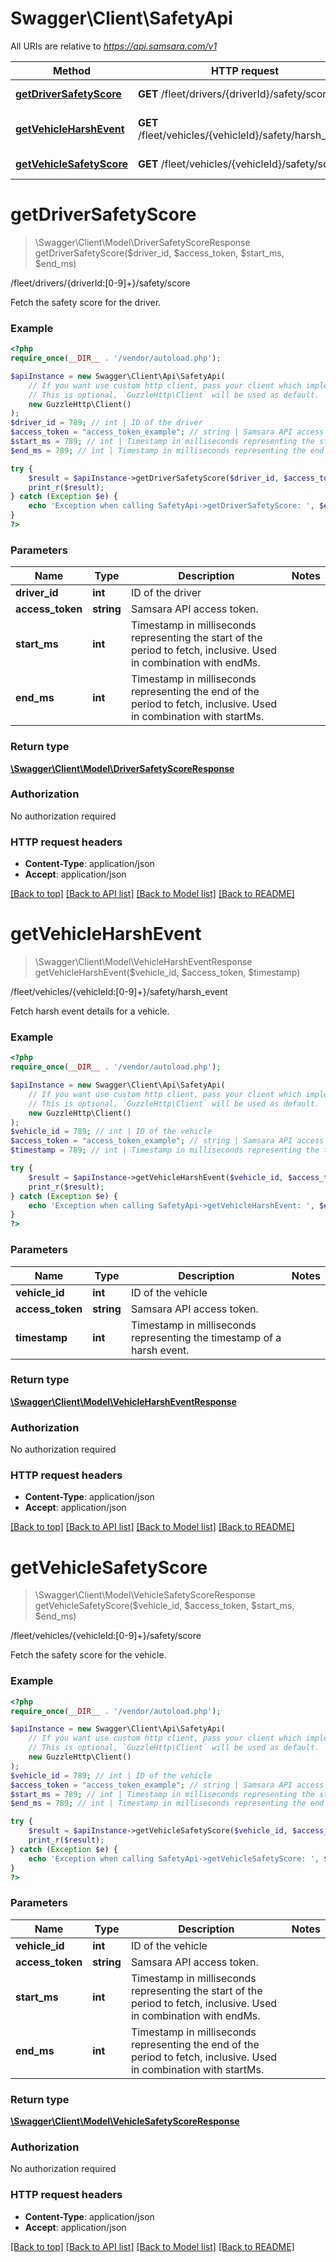 # Swagger\Client\SafetyApi

All URIs are relative to *https://api.samsara.com/v1*

Method | HTTP request | Description
------------- | ------------- | -------------
[**getDriverSafetyScore**](SafetyApi.md#getDriverSafetyScore) | **GET** /fleet/drivers/{driverId}/safety/score | /fleet/drivers/{driverId:[0-9]+}/safety/score
[**getVehicleHarshEvent**](SafetyApi.md#getVehicleHarshEvent) | **GET** /fleet/vehicles/{vehicleId}/safety/harsh_event | /fleet/vehicles/{vehicleId:[0-9]+}/safety/harsh_event
[**getVehicleSafetyScore**](SafetyApi.md#getVehicleSafetyScore) | **GET** /fleet/vehicles/{vehicleId}/safety/score | /fleet/vehicles/{vehicleId:[0-9]+}/safety/score


# **getDriverSafetyScore**
> \Swagger\Client\Model\DriverSafetyScoreResponse getDriverSafetyScore($driver_id, $access_token, $start_ms, $end_ms)

/fleet/drivers/{driverId:[0-9]+}/safety/score

Fetch the safety score for the driver.

### Example
```php
<?php
require_once(__DIR__ . '/vendor/autoload.php');

$apiInstance = new Swagger\Client\Api\SafetyApi(
    // If you want use custom http client, pass your client which implements `GuzzleHttp\ClientInterface`.
    // This is optional, `GuzzleHttp\Client` will be used as default.
    new GuzzleHttp\Client()
);
$driver_id = 789; // int | ID of the driver
$access_token = "access_token_example"; // string | Samsara API access token.
$start_ms = 789; // int | Timestamp in milliseconds representing the start of the period to fetch, inclusive. Used in combination with endMs.
$end_ms = 789; // int | Timestamp in milliseconds representing the end of the period to fetch, inclusive. Used in combination with startMs.

try {
    $result = $apiInstance->getDriverSafetyScore($driver_id, $access_token, $start_ms, $end_ms);
    print_r($result);
} catch (Exception $e) {
    echo 'Exception when calling SafetyApi->getDriverSafetyScore: ', $e->getMessage(), PHP_EOL;
}
?>
```

### Parameters

Name | Type | Description  | Notes
------------- | ------------- | ------------- | -------------
 **driver_id** | **int**| ID of the driver |
 **access_token** | **string**| Samsara API access token. |
 **start_ms** | **int**| Timestamp in milliseconds representing the start of the period to fetch, inclusive. Used in combination with endMs. |
 **end_ms** | **int**| Timestamp in milliseconds representing the end of the period to fetch, inclusive. Used in combination with startMs. |

### Return type

[**\Swagger\Client\Model\DriverSafetyScoreResponse**](../Model/DriverSafetyScoreResponse.md)

### Authorization

No authorization required

### HTTP request headers

 - **Content-Type**: application/json
 - **Accept**: application/json

[[Back to top]](#) [[Back to API list]](../../README.md#documentation-for-api-endpoints) [[Back to Model list]](../../README.md#documentation-for-models) [[Back to README]](../../README.md)

# **getVehicleHarshEvent**
> \Swagger\Client\Model\VehicleHarshEventResponse getVehicleHarshEvent($vehicle_id, $access_token, $timestamp)

/fleet/vehicles/{vehicleId:[0-9]+}/safety/harsh_event

Fetch harsh event details for a vehicle.

### Example
```php
<?php
require_once(__DIR__ . '/vendor/autoload.php');

$apiInstance = new Swagger\Client\Api\SafetyApi(
    // If you want use custom http client, pass your client which implements `GuzzleHttp\ClientInterface`.
    // This is optional, `GuzzleHttp\Client` will be used as default.
    new GuzzleHttp\Client()
);
$vehicle_id = 789; // int | ID of the vehicle
$access_token = "access_token_example"; // string | Samsara API access token.
$timestamp = 789; // int | Timestamp in milliseconds representing the timestamp of a harsh event.

try {
    $result = $apiInstance->getVehicleHarshEvent($vehicle_id, $access_token, $timestamp);
    print_r($result);
} catch (Exception $e) {
    echo 'Exception when calling SafetyApi->getVehicleHarshEvent: ', $e->getMessage(), PHP_EOL;
}
?>
```

### Parameters

Name | Type | Description  | Notes
------------- | ------------- | ------------- | -------------
 **vehicle_id** | **int**| ID of the vehicle |
 **access_token** | **string**| Samsara API access token. |
 **timestamp** | **int**| Timestamp in milliseconds representing the timestamp of a harsh event. |

### Return type

[**\Swagger\Client\Model\VehicleHarshEventResponse**](../Model/VehicleHarshEventResponse.md)

### Authorization

No authorization required

### HTTP request headers

 - **Content-Type**: application/json
 - **Accept**: application/json

[[Back to top]](#) [[Back to API list]](../../README.md#documentation-for-api-endpoints) [[Back to Model list]](../../README.md#documentation-for-models) [[Back to README]](../../README.md)

# **getVehicleSafetyScore**
> \Swagger\Client\Model\VehicleSafetyScoreResponse getVehicleSafetyScore($vehicle_id, $access_token, $start_ms, $end_ms)

/fleet/vehicles/{vehicleId:[0-9]+}/safety/score

Fetch the safety score for the vehicle.

### Example
```php
<?php
require_once(__DIR__ . '/vendor/autoload.php');

$apiInstance = new Swagger\Client\Api\SafetyApi(
    // If you want use custom http client, pass your client which implements `GuzzleHttp\ClientInterface`.
    // This is optional, `GuzzleHttp\Client` will be used as default.
    new GuzzleHttp\Client()
);
$vehicle_id = 789; // int | ID of the vehicle
$access_token = "access_token_example"; // string | Samsara API access token.
$start_ms = 789; // int | Timestamp in milliseconds representing the start of the period to fetch, inclusive. Used in combination with endMs.
$end_ms = 789; // int | Timestamp in milliseconds representing the end of the period to fetch, inclusive. Used in combination with startMs.

try {
    $result = $apiInstance->getVehicleSafetyScore($vehicle_id, $access_token, $start_ms, $end_ms);
    print_r($result);
} catch (Exception $e) {
    echo 'Exception when calling SafetyApi->getVehicleSafetyScore: ', $e->getMessage(), PHP_EOL;
}
?>
```

### Parameters

Name | Type | Description  | Notes
------------- | ------------- | ------------- | -------------
 **vehicle_id** | **int**| ID of the vehicle |
 **access_token** | **string**| Samsara API access token. |
 **start_ms** | **int**| Timestamp in milliseconds representing the start of the period to fetch, inclusive. Used in combination with endMs. |
 **end_ms** | **int**| Timestamp in milliseconds representing the end of the period to fetch, inclusive. Used in combination with startMs. |

### Return type

[**\Swagger\Client\Model\VehicleSafetyScoreResponse**](../Model/VehicleSafetyScoreResponse.md)

### Authorization

No authorization required

### HTTP request headers

 - **Content-Type**: application/json
 - **Accept**: application/json

[[Back to top]](#) [[Back to API list]](../../README.md#documentation-for-api-endpoints) [[Back to Model list]](../../README.md#documentation-for-models) [[Back to README]](../../README.md)

